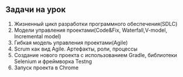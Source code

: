 ## Задачи на урок

1. Жизненный цикл разработки программного обеспечения(SDLC)
2. Модели управления проектами(Code&Fix, Waterfall,V-model, Incremental model)
3. Гибкая модель управления проектами(Agile)
4. Scrum как вид Agile. Артефакты, роли, процессы
5. Создание нового проекта с использованием Gradle, библиотеки Selenium и фреймворка Testng
6. Запуск проекта в Chrome

